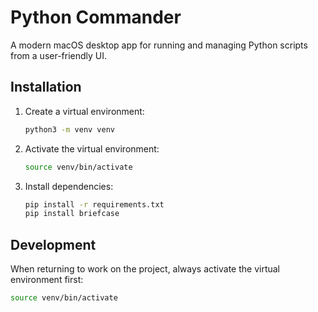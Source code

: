# Python Commander

A modern macOS desktop app for running and managing Python scripts from a user-friendly UI.

## Installation

1. Create a virtual environment:
   ```bash
   python3 -m venv venv
   ```

2. Activate the virtual environment:
   ```bash
   source venv/bin/activate
   ```

3. Install dependencies:
   ```bash
   pip install -r requirements.txt
   pip install briefcase
   ```

## Development

When returning to work on the project, always activate the virtual environment first:
```bash
source venv/bin/activate
```

